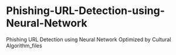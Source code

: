 # Phishing-URL-Detection-using-Neural-Network
Phishing URL Detection using Neural Network Optimized by Cultural Algorithm_files
